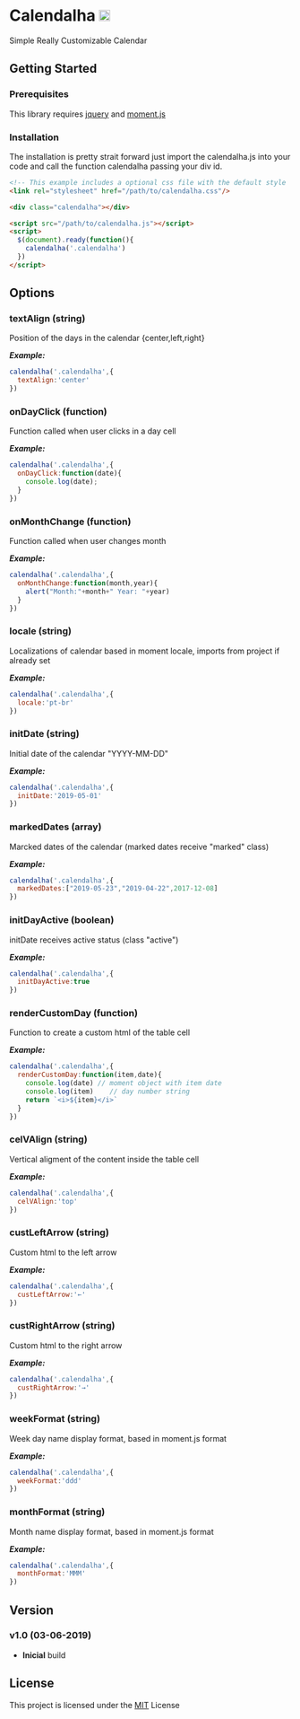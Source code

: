 # Calendalha <img alt="@lucashe1997" class="avatar" src="https://avatars3.githubusercontent.com/u/13800300?s=40&amp;v=4" height="20" width="20">
Simple Really Customizable Calendar

## Getting Started
### Prerequisites
This library requires <a href="https://jquery.com/">jquery<a/> and <a href="https://momentjs.com">moment.js</a>

### Installation
The installation is pretty strait forward just import the calendalha.js into your code and call the function calendalha passing your div id.
```html
<!-- This example includes a optional css file with the default style  -->
<link rel="stylesheet" href="/path/to/calendalha.css"/>

<div class="calendalha"></div>

<script src="/path/to/calendalha.js"></script>
<script>
  $(document).ready(function(){
    calendalha('.calendalha')
  })
</script>
```


## Options

### textAlign (string)
Position of the days in the calendar {center,left,right}
 
***Example:***
```js
calendalha('.calendalha',{
  textAlign:'center'
})
```
### onDayClick (function)
Function called when user clicks in a day cell
 
***Example:***
```js
calendalha('.calendalha',{
  onDayClick:function(date){
    console.log(date);
  }
})
```

### onMonthChange (function)
Function called when user changes month
 
***Example:***
```js
calendalha('.calendalha',{
  onMonthChange:function(month,year){
    alert("Month:"+month+" Year: "+year)
  }
})
```

### locale (string)
Localizations of calendar based in moment locale, imports from project if already set
 
***Example:***
```js
calendalha('.calendalha',{
  locale:'pt-br'
})
```

### initDate (string)
Initial date of the calendar "YYYY-MM-DD"
 
***Example:***
```js
calendalha('.calendalha',{
  initDate:'2019-05-01'
})
```

### markedDates (array)
Marcked dates of the calendar (marked dates receive "marked" class)
 
***Example:***
```js
calendalha('.calendalha',{
  markedDates:["2019-05-23","2019-04-22",2017-12-08]
})
```

### initDayActive (boolean)
initDate receives active status (class "active")
 
***Example:***
```js
calendalha('.calendalha',{
  initDayActive:true
})
```

### renderCustomDay (function)
Function to create a custom html of the table cell
 
***Example:***
```js
calendalha('.calendalha',{
  renderCustomDay:function(item,date){
    console.log(date) // moment object with item date
    console.log(item)    // day number string
    return `<i>${item}</i>`
  }
})
```

### celVAlign (string)
Vertical aligment of the content inside the table cell
 
***Example:***
```js
calendalha('.calendalha',{
  celVAlign:'top'
})
```

### custLeftArrow (string)
Custom html to the left arrow
 
***Example:***
```js
calendalha('.calendalha',{
  custLeftArrow:'←'
})
```

### custRightArrow (string)
Custom html to the right arrow
 
***Example:***
```js
calendalha('.calendalha',{
  custRightArrow:'→'
})
```

### weekFormat (string)
Week day name display format, based in moment.js format
 
***Example:***
```js
calendalha('.calendalha',{
  weekFormat:'ddd'
})
```

### monthFormat (string)
Month name display format, based in moment.js format
 
***Example:***
```js
calendalha('.calendalha',{
  monthFormat:'MMM'
})
```


## Version
### v1.0 (03-06-2019)
* **Inicial** build


## License
This project is licensed under the <a href="https://opensource.org/licenses/MIT">MIT</a> License
